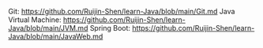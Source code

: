 Git: https://github.com/Ruijin-Shen/learn-Java/blob/main/Git.md
Java Virtual Machine: https://github.com/Ruijin-Shen/learn-Java/blob/main/JVM.md
Spring Boot: https://github.com/Ruijin-Shen/learn-Java/blob/main/JavaWeb.md
